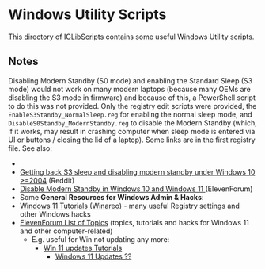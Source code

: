 
# Windows Utility Scripts

[This directory](https://github.com/ajgorhoe/IGLib.modules.IGLibScripts/tree/main/psutils/Windows) of [IGLibScripts](https://github.com/ajgorhoe/IGLib.modules.IGLibScripts/) contains some useful Windows Utility scripts.

## Notes

Disabling Modern Standby (S0 mode) and enabling the Standard Sleep (S3 mode) would not work on many modern laptops (because many OEMs are disabling the S3 mode in firmware) and because of this, a PowerShell script to do this was not provided. Only the registry edit scripts were provided, the `EnableS3Standby_NormalSleep.reg` for enabling the normal sleep mode, and `DisableS0Standby_ModernStandby.reg` to disable the Modern Standby (which, if it works, may result in crashing computer when sleep mode is entered via UI or buttons / closing the lid of a laptop). Some links are in the first registry file. See also:

* 
* [Getting back S3 sleep and disabling modern standby under Windows 10 >=2004](https://www.reddit.com/r/Dell/comments/h0r56s/getting_back_s3_sleep_and_disabling_modern/?utm_source=chatgpt.com) (Reddit)
* [Disable Modern Standby in Windows 10 and Windows 11 ](https://www.elevenforum.com/t/disable-modern-standby-in-windows-10-and-windows-11.3929/?utm_source=chatgpt.com) (ElevenForum)
* Some **General Resources for Windows Admin & Hacks**:
* [Windows 11 Tutorials (Winareo)](https://winaero.com/windows-11-tutorials/) - many useful Registry settings and other Windows hacks
* [ElevenForum List of Topics](https://www.elevenforum.com/) (topics, tutorials and hacks for Windows 11 and other computer-related)
  * E.g. useful for Win not updating any more:
    * [Win 11 updates Tutorials](https://www.elevenforum.com/tutorials/?prefix_id=17)
        * [Windows 11 Updates ?? ](https://www.elevenforum.com/t/windows-11-updates.29640/)

